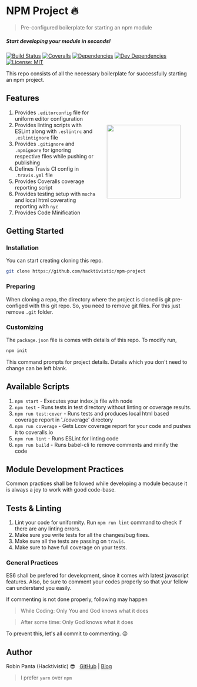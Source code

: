 # NPM Project 🔥
> Pre-configured boilerplate for starting an npm module

##### Start developing your module in seconds!

[![Build Status][travis-image]][travis-url]
[![Coveralls][coveralls-image]][coveralls-url]
[![Dependencies][dependencies]][david-dm]
[![Dev Dependencies][dev-dependencies]][david-dm-dev]
[![License: MIT][license-image]][license-link]

This repo consists of all the necessary boilerplate for successfully starting an npm project.

<img src="https://i.imgur.com/iwUA19u.png" width="200px" align="right" hspace="30px" vspace="100px">

## Features

1. Provides `.editorconfig` file for uniform editor configuration
2. Provides linting scripts with ESLint along with `.eslintrc` and `.eslintignore` file
3. Provides `.gitignore` and `.npmignore` for ignoring respective files while pushing or publishing
4. Defines Travis CI config in `.travis.yml` file
5. Provides Coveralls coverage reporting script
6. Provides testing setup with `mocha` and local html coverating reporting with `nyc`
7. Provides Code Minification

## Getting Started

### Installation
You can start creating cloning this repo.
```bash
git clone https://github.com/hacktivistic/npm-project
```
### Preparing
When cloning a repo, the directory where the project is cloned is git pre-configed with this git repo. So, you need to remove git files.
For this just remove `.git` folder.
### Customizing
The `package.json` file is comes with details of this repo. To modify run,
```bash
npm init
```
This command prompts for project details. Details which you don't need to change can be left blank.

## Available Scripts

1. `npm start` - Executes your index.js file with node
2. `npm test` - Runs tests in test directory without linting or coverage results.
3. `npm run test:cover` - Runs tests and produces local html based coverage report in './coverage' directory
4. `npm run coverage` - Gets Lcov coverage report for your code and pushes it to coveralls.io
5. `npm run lint` - Runs ESLint for linting code
6. `npm run build` - Runs babel-cli to remove comments and minify the code

## Module Development Practices
Common practices shall be followed while developing a module because it is always a joy to work with good code-base.
## Tests & Linting

1. Lint your code for uniformity. Run `npm run lint` command to check if there are any linting errors.
2. Make sure you write tests for all the changes/bug fixes.
3. Make sure all the tests are passing on `travis`.
4. Make sure to have full coverage on your tests.

### General Practices

ES6 shall be prefered for development, since it comes with latest javascript features. Also, be sure to comment your codes properly so that your fellow can understand you easily.

If commenting is not done properly, following may happen
>While Coding: Only You and God knows what it does

>After some time: Only God knows what it does

To prevent this, let's all commit to commenting. 😉

## Author

Robin Panta (Hacktivistic) 😎  &nbsp; [GitHub](https://github.com/hacktivistic) | [Blog](https://robinpanta.com)
> I prefer `yarn` over `npm`

[travis-image]: https://travis-ci.org/hacktivistic/npm-project.svg?branch=master
[travis-url]: https://travis-ci.org/hacktivistic/npm-project
[coveralls-image]: https://coveralls.io/repos/github/hacktivistic/npm-project/badge.svg?branch=master
[coveralls-url]: https://coveralls.io/github/hacktivistic/npm-project?branch=master
[dependencies]: https://david-dm.org/hacktivistic/npm-project/status.svg
[dev-dependencies]: https://david-dm.org/hacktivistic/npm-project/dev-status.svg
[david-dm]: https://david-dm.org/hacktivistic/npm-project
[david-dm-dev]: https://david-dm.org/hacktivistic/npm-project?type=dev
[license-image]: https://img.shields.io/badge/License-MIT-blue.svg
[license-link]: https://opensource.org/licenses/MIT
